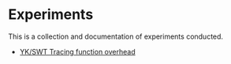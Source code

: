 # Experiments

This is a collection and documentation of experiments conducted.

- [YK/SWT Tracing function overhead](./SWT_BASICBLOCK_FUNCTION.md)
